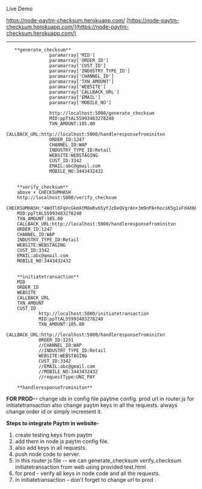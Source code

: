 Live Demo

https://node-paytm-checksum.herokuapp.com/
[https://node-paytm-checksum.herokuapp.com/](https://node-paytm-checksum.herokuapp.com/)

-----------------------------------------------------
       **generate_checksum**
                    paramarray['MID']  
					paramarray['ORDER_ID']  
					paramarray['CUST_ID']  
					paramarray['INDUSTRY_TYPE_ID']  
					paramarray['CHANNEL_ID']  
					paramarray['TXN_AMOUNT']  
					paramarray['WEBSITE']  
					paramarray['CALLBACK_URL']  
					paramarray['EMAIL']  
					paramarray['MOBILE_NO']  
                    
                    http://localhost:5000/generate_checksum
                    MID:ppTtAL55993483278240
                    TXN_AMOUNT:185.00
                    CALLBACK_URL:http://localhost:5000/handleresponsefrominitxn
                    ORDER_ID:1247
                    CHANNEL_ID:WAP
                    INDUSTRY_TYPE_ID:Retail
                    WEBSITE:WEBSTAGING
                    CUST_ID:3342
                    EMAIL:abc@gmail.com
                    MOBILE_NO:3443432432
                     

        **verify_checksum**
        above + CHECKSUMHASH
        http://localhost:5000/verify_checksum
        CHECKSUMHASH:"4WdTl6FqVcGkmXtM8eRv65yYJzDeQVgrAn+3m9nPA+hocsK5g1xFd4X6RtrVd8Xas+1jlpgWs0kYhJyIcm0QKs/BU8eD5dWxWkkGX6dRnsY="
        MID:ppTtAL55993483278240
        TXN_AMOUNT:185.00
        CALLBACK_URL:http://localhost:5000/handleresponsefrominitxn
        ORDER_ID:1247
        CHANNEL_ID:WAP
        INDUSTRY_TYPE_ID:Retail
        WEBSITE:WEBSTAGING
        CUST_ID:3342
        EMAIL:abc@gmail.com
        MOBILE_NO:3443432432


        **initiatetransaction**
        MID
        ORDER_ID
        WEBSITE
        CALLBACK_URL
        TXN_AMOUNT
        CUST_ID
                http://localhost:5000/initiatetransaction
                MID:ppTtAL55993483278240
                TXN_AMOUNT:185.00
                CALLBACK_URL:http://localhost:5000/handleresponsefrominitxn
                ORDER_ID:1251
                //CHANNEL_ID:WAP
                //INDUSTRY_TYPE_ID:Retail
                WEBSITE:WEBSTAGING
                CUST_ID:3342
                //EMAIL:abc@gmail.com
                //MOBILE_NO:3443432432
                //requestType:UNI_PAY

        **handleresponsefrominitxn**


**FOR PROD--**
change ids in config file paytme config.
prod url in router.js for initiatetransaction
also change paytm keys in all the requests.
always change order id or simply increment it.

 

 **Steps to integrate Paytm in website-**
 1. create testing keys from paytm
 2. add them in node js paytm config file.
 3. also add keys in all requests.
 4. push node code to server.
 5. in this router js file --
   we can 
   generate_checksum
   verify_checksum
   initiatetransaction from web using provided test.html
6. for prod - verify all keys in node code and all the requests.
7. in initiatetransaction - don't forget to change url to prod .

